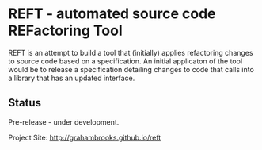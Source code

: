 # REFT - automated source code REFactoring Tool

REFT is an attempt to build a tool that (initially) applies
refactoring changes to source code based on a specification. An
initial applicaton of the tool would be to release a specification
detailing changes to code that calls into a library that has an
updated interface.

## Status

Pre-release - under development.

Project Site: http://grahambrooks.github.io/reft

